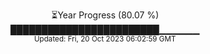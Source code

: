 <p align="center">
⏳Year Progress (80.07 %) <br>
████████████████████████▁▁▁▁▁▁ <br>
<sub>Updated: Fri, 20 Oct 2023 06:02:59 GMT</sub>
</p>

